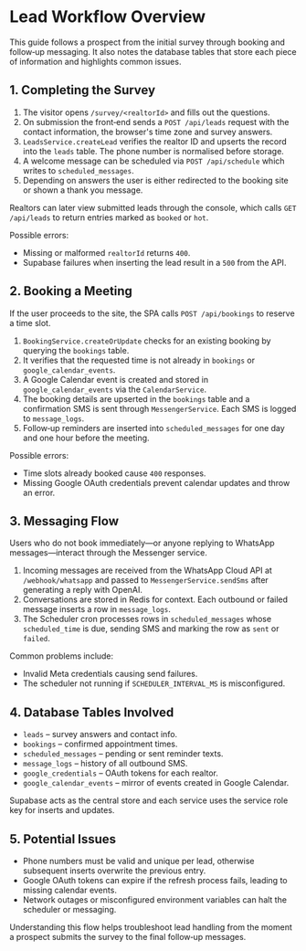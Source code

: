 # Lead Workflow Overview

This guide follows a prospect from the initial survey through booking and follow‑up messaging. It also notes the database tables that store each piece of information and highlights common issues.

## 1. Completing the Survey

1. The visitor opens `/survey/<realtorId>` and fills out the questions.
2. On submission the front‑end sends a `POST /api/leads` request with the contact information, the browser's time zone and survey answers.
3. `LeadsService.createLead` verifies the realtor ID and upserts the record into the `leads` table. The phone number is normalised before storage.
4. A welcome message can be scheduled via `POST /api/schedule` which writes to `scheduled_messages`.
5. Depending on answers the user is either redirected to the booking site or shown a thank you message.

Realtors can later view submitted leads through the console, which calls `GET /api/leads` to return entries marked as `booked` or `hot`.

Possible errors:
- Missing or malformed `realtorId` returns `400`.
- Supabase failures when inserting the lead result in a `500` from the API.

## 2. Booking a Meeting

If the user proceeds to the site, the SPA calls `POST /api/bookings` to reserve a time slot.

1. `BookingService.createOrUpdate` checks for an existing booking by querying the `bookings` table.
2. It verifies that the requested time is not already in `bookings` or `google_calendar_events`.
3. A Google Calendar event is created and stored in `google_calendar_events` via the `CalendarService`.
4. The booking details are upserted in the `bookings` table and a confirmation SMS is sent through `MessengerService`. Each SMS is logged to `message_logs`.
5. Follow‑up reminders are inserted into `scheduled_messages` for one day and one hour before the meeting.

Possible errors:
- Time slots already booked cause `400` responses.
- Missing Google OAuth credentials prevent calendar updates and throw an error.

## 3. Messaging Flow

Users who do not book immediately—or anyone replying to WhatsApp messages—interact through the Messenger service.

1. Incoming messages are received from the WhatsApp Cloud API at `/webhook/whatsapp` and passed to `MessengerService.sendSms` after generating a reply with OpenAI.
2. Conversations are stored in Redis for context. Each outbound or failed message inserts a row in `message_logs`.
3. The Scheduler cron processes rows in `scheduled_messages` whose `scheduled_time` is due, sending SMS and marking the row as `sent` or `failed`.

Common problems include:
- Invalid Meta credentials causing send failures.
- The scheduler not running if `SCHEDULER_INTERVAL_MS` is misconfigured.

## 4. Database Tables Involved

- `leads` – survey answers and contact info.
- `bookings` – confirmed appointment times.
- `scheduled_messages` – pending or sent reminder texts.
- `message_logs` – history of all outbound SMS.
- `google_credentials` – OAuth tokens for each realtor.
- `google_calendar_events` – mirror of events created in Google Calendar.

Supabase acts as the central store and each service uses the service role key for inserts and updates.

## 5. Potential Issues

- Phone numbers must be valid and unique per lead, otherwise subsequent inserts overwrite the previous entry.
- Google OAuth tokens can expire if the refresh process fails, leading to missing calendar events.
- Network outages or misconfigured environment variables can halt the scheduler or messaging.

Understanding this flow helps troubleshoot lead handling from the moment a prospect submits the survey to the final follow‑up messages.
